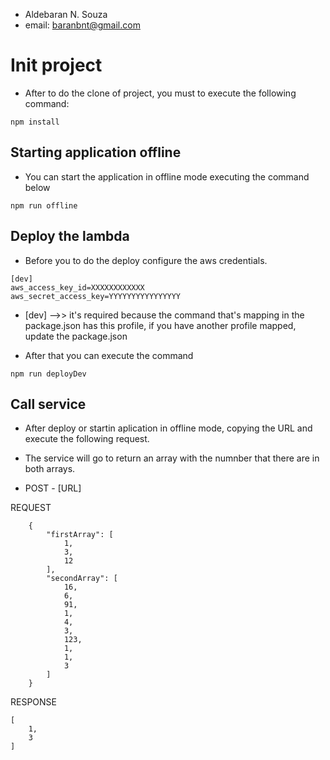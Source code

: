 - Aldebaran N. Souza
- email: baranbnt@gmail.com

# Init project
- After to do the clone of project, you must to execute the following command:
```
npm install 
```

## Starting application offline
- You can start the application in offline mode executing the command below
```
npm run offline 
```

## Deploy the lambda
- Before you to do the deploy configure the aws credentials.

```
[dev]
aws_access_key_id=XXXXXXXXXXXX
aws_secret_access_key=YYYYYYYYYYYYYYYY
```
- [dev] -->> it's required because the command that's mapping in the package.json has this profile, if you have another profile mapped, update the package.json

- After that you can execute the command
```
npm run deployDev
```

## Call service
- After deploy or startin aplication in offline mode, copying the URL and execute the following request.

- The service will go to return an array with the numnber that there are in both arrays.

- POST - [URL]

REQUEST
```
    {
        "firstArray": [
            1,
            3,
            12
        ],
        "secondArray": [
            16,
            6,
            91,
            1,
            4,
            3,
            123,
            1,
            1,
            3
        ]
    }
```

RESPONSE
```
[
    1,
    3
]
```